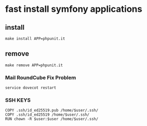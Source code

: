 # fast install symfony applications


## install 
```ssh
make install APP=phpunit.it
```

## remove
```ssh
make remove APP=phpunit.it
```


### Mail RoundCube Fix Problem
```
service dovecot restart
```

### SSH KEYS
```
COPY .ssh/id_ed25519.pub /home/$user/.ssh/
COPY .ssh/id_ed25519 /home/$user/.ssh/
RUN chown -R $user:$user /home/$user/.ssh/
```